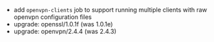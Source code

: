  * add `openvpn-clients` job to support running multiple clients with raw openvpn configuration files
 * upgrade: openssl/1.0.1f (was 1.0.1e)
 * upgrade: openvpn/2.4.4 (was 2.4.3)
